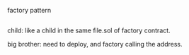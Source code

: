 factory pattern
##
child: like a child in the same file.sol of factory contract. 
  
big brother: need to deploy, and factory calling the address.
